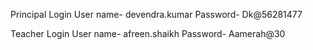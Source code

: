 Principal Login
User name- devendra.kumar
Password- Dk@56281477

Teacher Login
User name- afreen.shaikh
Password- Aamerah@30
